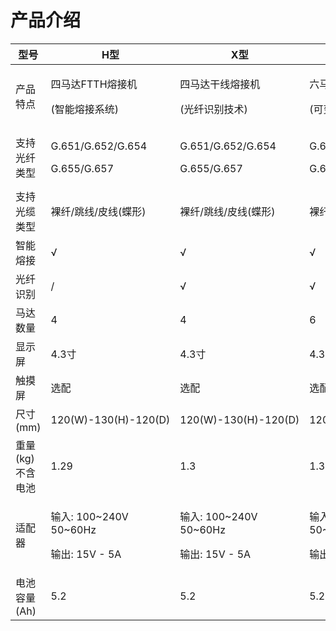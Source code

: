 # 产品介绍

| 型号         | H型                                             | X型                                             | S型                                             |
| ---------- | ---------------------------------------------- | ---------------------------------------------- | ---------------------------------------------- |
| 产品特点       | <p>四马达FTTH熔接机</p><p>(智能熔接系统)</p>               | <p>四马达干线熔接机</p><p>(光纤识别技术)</p>                 | <p>六马达干线熔接机</p><p>(可变焦显微镜)</p>                 |
| 支持光纤类型     | <p>G.651/G.652/G.654</p><p>G.655/G.657</p>     | <p>G.651/G.652/G.654</p><p>G.655/G.657</p>     | <p>G.651/G.652/G.654</p><p>G.655/G.657</p>     |
| 支持光缆类型     | 裸纤/跳线/皮线(蝶形)                                   | 裸纤/跳线/皮线(蝶形)                                   | 裸纤/跳线/皮线(蝶形)                                   |
| 智能熔接       | √                                              | √                                              | √                                              |
| 光纤识别       | /                                              | √                                              | √                                              |
| 马达数量       | 4                                              | 4                                              | 6                                              |
| 显示屏        | 4.3寸                                           | 4.3寸                                           | 4.3寸                                           |
| 触摸屏        | 选配                                             | 选配                                             | 选配                                             |
| 尺寸(mm)     | 120(W)-130(H)-120(D)                           | 120(W)-130(H)-120(D)                           | 120(W)-130(H)-120(D)                           |
| 重量(kg)不含电池 | 1.29                                           | 1.3                                            | 1.32                                           |
| 适配器        | <p>输入: 100~240V 50~60Hz</p><p>输出: 15V - 5A</p> | <p>输入: 100~240V 50~60Hz</p><p>输出: 15V - 5A</p> | <p>输入: 100~240V 50~60Hz</p><p>输出: 15V - 5A</p> |
| 电池容量(Ah)   | 5.2                                            | 5.2                                            | 5.2                                            |
